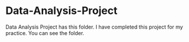 # Data-Analysis-Project
 Data Analysis Project has this folder. I have completed this project for my practice. You can see the folder.
